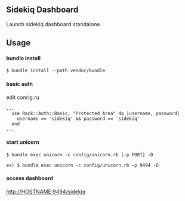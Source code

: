 ## Sidekiq Dashboard

Launch sidekiq dashboard standalone.

## Usage

#### bundle install
```
$ bundle install --path vendor/bundle
```

#### basic auth
edit conrig.ru

```
...
  use Rack::Auth::Basic, "Protected Area" do |username, password|
    username == 'sidekiq' && password == 'sidekiq'
  end
...
```

#### start unicorn
```
$ bundle exec unicorn -c config/unicorn.rb [-p PORT] -D
```

```
ex) $ bundle exec unicorn -c config/unicorn.rb -p 9494 -D
```

#### access dashboard
[http://HOSTNAME:9494/sidekiq](http://HOSTNAME:9494/sidekiq)

